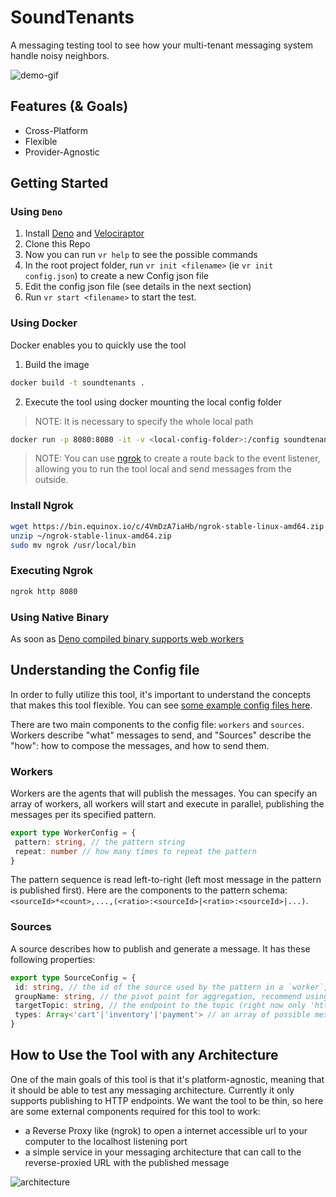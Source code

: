 # SoundTenants

A messaging testing tool to see how your multi-tenant messaging system handle noisy neighbors.

![demo-gif](./docs/media/soundtenants-demo.gif)

## Features (& Goals)

* Cross-Platform
* Flexible
* Provider-Agnostic

## Getting Started

### Using `Deno`

1. Install [Deno](https://deno.land/#installation) and [Velociraptor](https://velociraptor.run/docs/installation/)
2. Clone this Repo
3. Now you can run `vr help` to see the possible commands
4. In the root project folder, run `vr init <filename>` (ie `vr init config.json`) to create a new Config json file
5. Edit the config json file (see details in the next section)
6. Run `vr start <filename>` to start the test.

### Using Docker

Docker enables you to quickly use the tool

1. Build the image

``` bash
docker build -t soundtenants .
```

2. Execute the tool using docker mounting the local config folder

>NOTE: It is necessary to specify the whole local path

``` bash
docker run -p 8080:8080 -it -v <local-config-folder>:/config soundtenants vr start /config/config.json
```

>NOTE: You can use [ngrok](http://ngrok.com) to create a route back to the event listener, allowing you to run the tool local and send messages from the outside.

### Install Ngrok

``` bash
wget https://bin.equinox.io/c/4VmDzA7iaHb/ngrok-stable-linux-amd64.zip -o ~.
unzip ~/ngrok-stable-linux-amd64.zip
sudo mv ngrok /usr/local/bin
```

### Executing Ngrok

``` bash
ngrok http 8080
```

### Using Native Binary

As soon as [Deno compiled binary supports web workers](https://github.com/denoland/deno/issues/8654)

## Understanding the Config file

In order to fully utilize this tool, it's important to understand the concepts that makes this tool flexible. You can see [some example config files here](https://github.com/howlowck/soundtenants/tree/main/src/configStubs).

There are two main components to the config file: `workers` and `sources`. Workers describe "what" messages to send, and "Sources" describe the "how": how to compose the messages, and how to send them.

### Workers

Workers are the agents that will publish the messages. You can specify an array of workers, all workers will start and execute in parallel, publishing the messages per its specified pattern.

```ts
export type WorkerConfig = {
 pattern: string, // the pattern string
 repeat: number // how many times to repeat the pattern
}
```

The pattern sequence is read left-to-right (left most message in the pattern is published first).
Here are the components to the pattern schema: `<sourceId>*<count>,...,(<ratio>:<sourceId>|<ratio>:<sourceId>|...)`.

### Sources

A source describes how to publish and generate a message. It has these following properties:

```ts
export type SourceConfig = {
 id: string, // the id of the source used by the pattern in a `worker`, recommend to use a single letter for ease of composing the pattern
 groupName: string, // the pivot point for aggregation, recommend using the tenant name or specific topic depending on the target scenario
 targetTopic: string, // the endpoint to the topic (right now only 'http' are supported)
 types: Array<'cart'|'inventory'|'payment'> // an array of possible message types to generate
}
```

## How to Use the Tool with any Architecture

One of the main goals of this tool is that it's platform-agnostic, meaning that it should be able to test any messaging architecture. Currently it only supports publishing to HTTP endpoints.
We want the tool to be thin, so here are some external components required for this tool to work:

* a Reverse Proxy like (ngrok) to open a internet accessible url to your computer to the localhost listening port
* a simple service in your messaging architecture that can call to the reverse-proxied URL with the published message

![architecture](./docs/media/hi-lvl-architecture.drawio.png)

